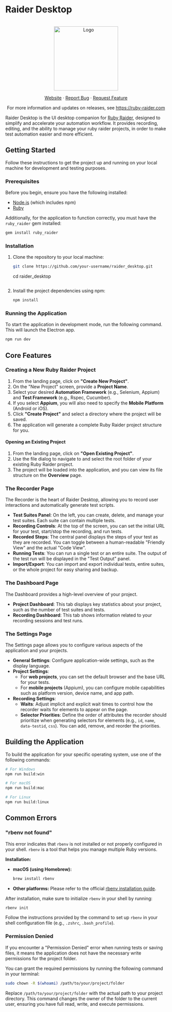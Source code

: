 # Raider Desktop

<!-- PROJECT LOGO -->
<br />
<div align="center">
   <a href="https://github.com/RubyRaider/ruby_raider">
   <img src="https://www.ruby-raider.com/assets/icon-DYY74ofR.png" alt="Logo" style="width:200px;">
   </a>
   <p align="center">
      <a href="https://ruby-raider.com/">Website</a>
      ·
      <a href="https://github.com/RaiderHQ/raider_desktop/issues">Report Bug</a>
      ·
      <a href="https://github.com/RaiderHQ/raider_desktop/issues">Request Feature</a>
   </p>
   <p align="center"> For more information and updates on releases, see <a href="https://ruby-raider.com">https://ruby-raider.com</a></p>
</div>

Raider Desktop is the UI desktop companion for [Ruby Raider](https://github.com/RaiderHQ/ruby_raider), designed to simplify and accelerate your automation workflow. It provides recording, editing, and the ability to manage your ruby raider projects, in order to make test automation easier and more efficient.

## Getting Started

Follow these instructions to get the project up and running on your local machine for development and testing purposes.

### Prerequisites

Before you begin, ensure you have the following installed:
- [Node.js](https://nodejs.org/) (which includes npm)
- [Ruby](https://www.ruby-lang.org/en/documentation/installation/)

Additionally, for the application to function correctly, you must have the `ruby_raider` gem installed:
```bash
gem install ruby_raider
```

### Installation

1. Clone the repository to your local machine:
   ```bash
   git clone https://github.com/your-username/raider_desktop.git
   ```
   cd raider_desktop
   ```

2. Install the project dependencies using npm:
   ```bash
   npm install
   ```

### Running the Application

To start the application in development mode, run the following command. This will launch the Electron app.

```bash
npm run dev
```

## Core Features

### Creating a New Ruby Raider Project
1.  From the landing page, click on **"Create New Project"**.
2.  On the "New Project" screen, provide a **Project Name**.
3.  Select your desired **Automation Framework** (e.g., Selenium, Appium) and **Test Framework** (e.g., Rspec, Cucumber).
4.  If you select **Appium**, you will also need to specify the **Mobile Platform** (Android or iOS).
5.  Click **"Create Project"** and select a directory where the project will be saved.
6.  The application will generate a complete Ruby Raider project structure for you.

#### Opening an Existing Project
1.  From the landing page, click on **"Open Existing Project"**.
2.  Use the file dialog to navigate to and select the root folder of your existing Ruby Raider project.
3.  The project will be loaded into the application, and you can view its file structure on the **Overview** page.

### The Recorder Page

The Recorder is the heart of Raider Desktop, allowing you to record user interactions and automatically generate test scripts.

-   **Test Suites Panel**: On the left, you can create, delete, and manage your test suites. Each suite can contain multiple tests.
-   **Recording Controls**: At the top of the screen, you can set the initial URL for your test, start/stop the recording, and run tests.
-   **Recorded Steps**: The central panel displays the steps of your test as they are recorded. You can toggle between a human-readable "Friendly View" and the actual "Code View".
-   **Running Tests**: You can run a single test or an entire suite. The output of the test run will be displayed in the "Test Output" panel.
-   **Import/Export**: You can import and export individual tests, entire suites, or the whole project for easy sharing and backup.

### The Dashboard Page

The Dashboard provides a high-level overview of your project.

-   **Project Dashboard**: This tab displays key statistics about your project, such as the number of test suites and tests.
-   **Recording Dashboard**: This tab shows information related to your recording sessions and test runs.

### The Settings Page

The Settings page allows you to configure various aspects of the application and your projects.

-   **General Settings**: Configure application-wide settings, such as the display language.
-   **Project Settings**:
    -   For **web projects**, you can set the default browser and the base URL for your tests.
    -   For **mobile projects** (Appium), you can configure mobile capabilities such as platform version, device name, and app path.
-   **Recording Settings**:
    -   **Waits**: Adjust implicit and explicit wait times to control how the recorder waits for elements to appear on the page.
    -   **Selector Priorities**: Define the order of attributes the recorder should prioritize when generating selectors for elements (e.g., `id`, `name`, `data-testid`, `css`). You can add, remove, and reorder the priorities.

## Building the Application

To build the application for your specific operating system, use one of the following commands:

```bash
# For Windows
npm run build:win

# For macOS
npm run build:mac

# For Linux
npm run build:linux
```

## Common Errors

### "rbenv not found"

This error indicates that `rbenv` is not installed or not properly configured in your shell. `rbenv` is a tool that helps you manage multiple Ruby versions.

**Installation:**

*   **macOS (using Homebrew):**
    ```bash
    brew install rbenv
    ```

*   **Other platforms:**
    Please refer to the official [rbenv installation guide](https://github.com/rbenv/rbenv#installation).

After installation, make sure to initialize `rbenv` in your shell by running:
```bash
rbenv init
```
Follow the instructions provided by the command to set up `rbenv` in your shell configuration file (e.g., `.zshrc`, `.bash_profile`).

### Permission Denied

If you encounter a "Permission Denied" error when running tests or saving files, it means the application does not have the necessary write permissions for the project folder.

You can grant the required permissions by running the following command in your terminal:

```bash
sudo chown -R $(whoami) /path/to/your/project/folder
```

Replace `/path/to/your/project/folder` with the actual path to your project directory. This command changes the owner of the folder to the current user, ensuring you have full read, write, and execute permissions.
